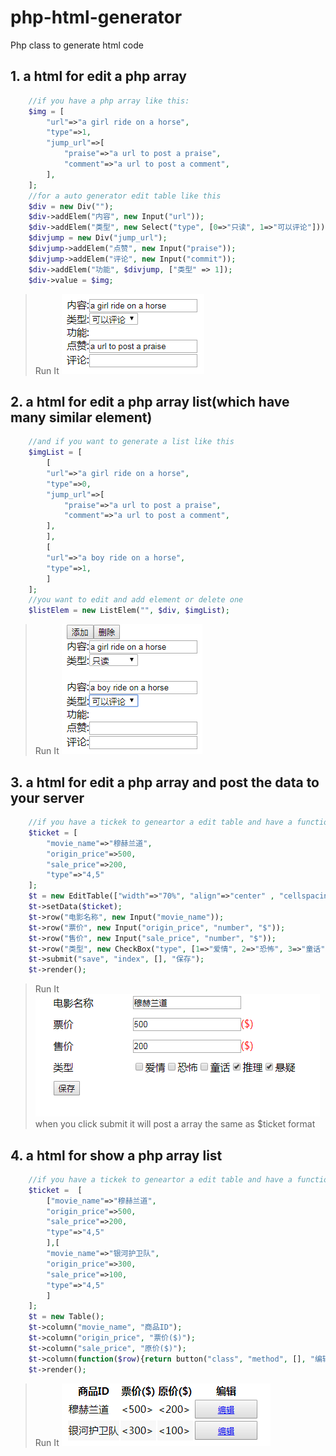 # php-html-generator
Php class to generate html code
## 1. a html for edit a php array 
```php
    //if you have a php array like this:
    $img = [
        "url"=>"a girl ride on a horse",
        "type"=>1, 
        "jump_url"=>[
            "praise"=>"a url to post a praise",
            "comment"=>"a url to post a comment",
        ],
    ];
    //for a auto generator edit table like this
    $div = new Div("");
    $div->addElem("内容", new Input("url"));
    $div->addElem("类型", new Select("type", [0=>"只读", 1=>"可以评论"]));
    $divjump = new Div("jump_url");
    $divjump->addElem("点赞", new Input("praise"));
    $divjump->addElem("评论", new Input("commit"));
    $div->addElem("功能", $divjump, ["类型" => 1]);
    $div->value = $img;
```
>Run It
![generate html](https://raw.githubusercontent.com/chengxueming/php-html-generator/master/example/static/img/DivCondation.png)


## 2. a html for edit a php array list(which have many similar element)
```php
    //and if you want to generate a list like this
    $imgList = [
        [
        "url"=>"a girl ride on a horse",
        "type"=>0, 
        "jump_url"=>[
            "praise"=>"a url to post a praise",
            "comment"=>"a url to post a comment",
        ],
        ],
        [
        "url"=>"a boy ride on a horse",
        "type"=>1, 
        ]
    ];
    //you want to edit and add element or delete one
    $listElem = new ListElem("", $div, $imgList);
```
>Run It
![generate html](https://raw.githubusercontent.com/chengxueming/php-html-generator/master/example/static/img/ListDiv.png)


## 3. a html for edit a php array and post the data to your server
```php
    //if you have a tickek to geneartor a edit table and have a function to submit then content to clound server
    $ticket = [
        "movie_name"=>"穆赫兰道",
        "origin_price"=>500,
        "sale_price"=>200,
        "type"=>"4,5"
    ];
    $t = new EditTable(["width"=>"70%", "align"=>"center" , "cellspacing"=>"0", "cellpadding"=>"6"]);
    $t->setData($ticket);
    $t->row("电影名称", new Input("movie_name"));
    $t->row("票价", new Input("origin_price", "number", "$"));
    $t->row("售价", new Input("sale_price", "number", "$"));
    $t->row("类型", new CheckBox("type", [1=>"爱情", 2=>"恐怖", 3=>"童话", 4=>"推理", 5=>"悬疑"]));
    $t->submit("save", "index", [], "保存");
    $t->render();
```
>Run It
![generate html](https://raw.githubusercontent.com/chengxueming/php-html-generator/master/example/static/img/EditTable.png)
when you click submit it will post a array the same as $ticket format

## 4. a html for show a php array list

```php
    //if you have a tickek to geneartor a edit table and have a function to submit then content to clound server
    $ticket =  [
        ["movie_name"=>"穆赫兰道",
        "origin_price"=>500,
        "sale_price"=>200,
        "type"=>"4,5"
        ],[
        "movie_name"=>"银河护卫队",
        "origin_price"=>300,
        "sale_price"=>100,
        "type"=>"4,5"
        ]
    ];
    $t = new Table();
    $t->column("movie_name", "商品ID");
    $t->column("origin_price", "票价($)");
    $t->column("sale_price", "原价($)");
    $t->column(function($row){return button("class", "method", [], "编辑");}, "编辑");
    $t->render();
```

>Run It
![generate html](https://raw.githubusercontent.com/chengxueming/php-html-generator/master/example/static/img/ListTable.png)